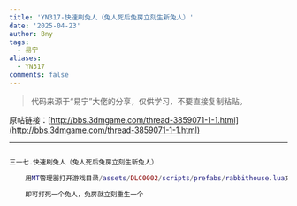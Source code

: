 ```yaml
---
title: 'YN317-快速刷兔人（兔人死后兔房立刻生新兔人）'
date: '2025-04-23'
author: Bny
tags:
  - 易宁
aliases:
  - YN317
comments: false
---
```


> 代码来源于“易宁”大佬的分享，仅供学习，不要直接复制粘贴。

原帖链接：[http://bbs.3dmgame.com/thread-3859071-1-1.html](http://bbs.3dmgame.com/thread-3859071-1-1.html)

---

```lua  

三一七.快速刷兔人（兔人死后兔房立刻生新兔人）	用MT管理器打开游戏目录/assets/DLC0002/scripts/prefabs/rabbithouse.lua文件，将inst.components.spawner:Configure( "bunnyman", TUNING.TOTAL_DAY_TIME)替换为inst.components.spawner:Configure( "bunnyman", TUNING.TOTAL_DAY_TIME*0)	即可打死一个兔人，兔房就立刻重生一个

```  

